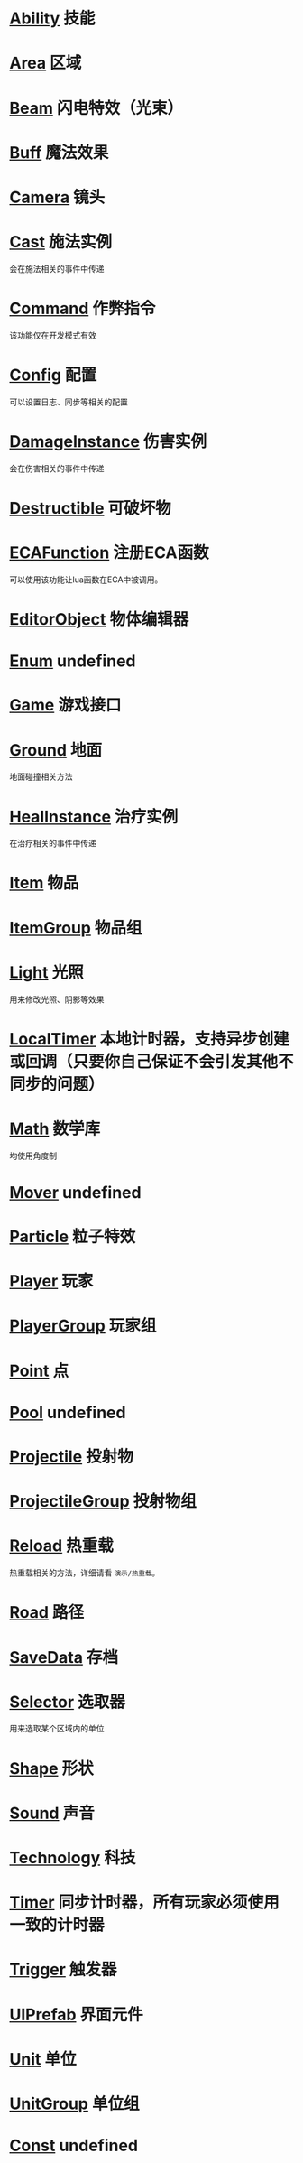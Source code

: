 # [Ability](API/Ability.md) 技能

# [Area](API/Area.md) 区域

# [Beam](API/Beam.md) 闪电特效（光束）

# [Buff](API/Buff.md) 魔法效果

# [Camera](API/Camera.md) 镜头

# [Cast](API/Cast.md) 施法实例

会在施法相关的事件中传递

# [Command](API/Command.md) 作弊指令

该功能仅在开发模式有效

# [Config](API/Config.md) 配置

可以设置日志、同步等相关的配置

# [DamageInstance](API/DamageInstance.md) 伤害实例

会在伤害相关的事件中传递

# [Destructible](API/Destructible.md) 可破坏物

# [ECAFunction](API/ECAFunction.md) 注册ECA函数

可以使用该功能让lua函数在ECA中被调用。

# [EditorObject](API/EditorObject.md)  物体编辑器

# [Enum](API/Enum.md) undefined

# [Game](API/Game.md) 游戏接口

# [Ground](API/Ground.md) 地面

地面碰撞相关方法

# [HealInstance](API/HealInstance.md) 治疗实例

在治疗相关的事件中传递

# [Item](API/Item.md) 物品

# [ItemGroup](API/ItemGroup.md) 物品组

# [Light](API/Light.md) 光照

用来修改光照、阴影等效果

# [LocalTimer](API/LocalTimer.md) 本地计时器，支持异步创建或回调（只要你自己保证不会引发其他不同步的问题）

# [Math](API/Math.md) 数学库

均使用角度制

# [Mover](API/Mover.md) undefined

# [Particle](API/Particle.md) 粒子特效

# [Player](API/Player.md) 玩家

# [PlayerGroup](API/PlayerGroup.md) 玩家组

# [Point](API/Point.md) 点

# [Pool](API/Pool.md) undefined

# [Projectile](API/Projectile.md) 投射物

# [ProjectileGroup](API/ProjectileGroup.md) 投射物组

# [Reload](API/Reload.md) 热重载

热重载相关的方法，详细请看 `演示/热重载`。

# [Road](API/Road.md) 路径

# [SaveData](API/SaveData.md) 存档

# [Selector](API/Selector.md) 选取器

用来选取某个区域内的单位

# [Shape](API/Shape.md) 形状

# [Sound](API/Sound.md) 声音

# [Technology](API/Technology.md) 科技

# [Timer](API/Timer.md) 同步计时器，所有玩家必须使用一致的计时器

# [Trigger](API/Trigger.md) 触发器

# [UIPrefab](API/UIPrefab.md) 界面元件

# [Unit](API/Unit.md) 单位

# [UnitGroup](API/UnitGroup.md) 单位组

# [Const](API/Const.md) undefined

